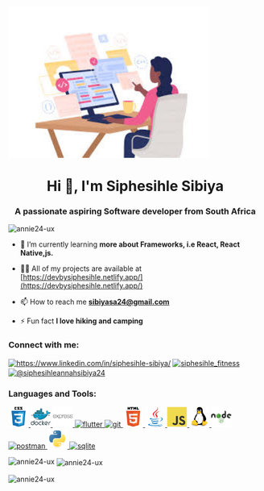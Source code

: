 <img  align="center" width="400px" height="300px" src="lady.jpeg">

<h1 align="center">Hi 👋, I'm Siphesihle Sibiya</h1>
<h3 align="center">A passionate aspiring Software developer from South Africa</h3>

<p align="left"> <img src="https://komarev.com/ghpvc/?username=annie24-ux&label=Profile%20views&color=0e75b6&style=flat" alt="annie24-ux" /> </p>

- 🌱 I’m currently learning **more about Frameworks, i.e React, React Native,js.**

- 👨‍💻 All of my projects are available at [https://devbysiphesihle.netlify.app/](https://devbysiphesihle.netlify.app/)

- 📫 How to reach me **sibiyasa24@gmail.com**

- ⚡ Fun fact **I love hiking and camping**

<h3 align="left">Connect with me:</h3>
<p align="left">
<a href="https://linkedin.com/in/https://www.linkedin.com/in/siphesihle-sibiya/" target="blank"><img align="center" src="https://raw.githubusercontent.com/rahuldkjain/github-profile-readme-generator/master/src/images/icons/Social/linked-in-alt.svg" alt="https://www.linkedin.com/in/siphesihle-sibiya/" height="30" width="40" /></a>
<a href="https://instagram.com/siphesihle_fitness" target="blank"><img align="center" src="https://raw.githubusercontent.com/rahuldkjain/github-profile-readme-generator/master/src/images/icons/Social/instagram.svg" alt="siphesihle_fitness" height="30" width="40" /></a>
<a href="https://medium.com/@siphesihleannahsibiya24" target="blank"><img align="center" src="https://raw.githubusercontent.com/rahuldkjain/github-profile-readme-generator/master/src/images/icons/Social/medium.svg" alt="@siphesihleannahsibiya24" height="30" width="40" /></a>
</p>

<h3 align="left">Languages and Tools:</h3>
<p align="left"> <a href="https://www.w3schools.com/css/" target="_blank" rel="noreferrer"> <img src="https://raw.githubusercontent.com/devicons/devicon/master/icons/css3/css3-original-wordmark.svg" alt="css3" width="40" height="40"/> </a> <a href="https://www.docker.com/" target="_blank" rel="noreferrer"> <img src="https://raw.githubusercontent.com/devicons/devicon/master/icons/docker/docker-original-wordmark.svg" alt="docker" width="40" height="40"/> </a> <a href="https://expressjs.com" target="_blank" rel="noreferrer"> <img src="https://raw.githubusercontent.com/devicons/devicon/master/icons/express/express-original-wordmark.svg" alt="express" width="40" height="40"/> </a> <a href="https://flutter.dev" target="_blank" rel="noreferrer"> <img src="https://www.vectorlogo.zone/logos/flutterio/flutterio-icon.svg" alt="flutter" width="40" height="40"/> </a> <a href="https://git-scm.com/" target="_blank" rel="noreferrer"> <img src="https://www.vectorlogo.zone/logos/git-scm/git-scm-icon.svg" alt="git" width="40" height="40"/> </a> <a href="https://www.w3.org/html/" target="_blank" rel="noreferrer"> <img src="https://raw.githubusercontent.com/devicons/devicon/master/icons/html5/html5-original-wordmark.svg" alt="html5" width="40" height="40"/> </a> <a href="https://www.java.com" target="_blank" rel="noreferrer"> <img src="https://raw.githubusercontent.com/devicons/devicon/master/icons/java/java-original.svg" alt="java" width="40" height="40"/> </a> <a href="https://developer.mozilla.org/en-US/docs/Web/JavaScript" target="_blank" rel="noreferrer"> <img src="https://raw.githubusercontent.com/devicons/devicon/master/icons/javascript/javascript-original.svg" alt="javascript" width="40" height="40"/> </a> <a href="https://www.linux.org/" target="_blank" rel="noreferrer"> <img src="https://raw.githubusercontent.com/devicons/devicon/master/icons/linux/linux-original.svg" alt="linux" width="40" height="40"/> </a> <a href="https://nodejs.org" target="_blank" rel="noreferrer"> <img src="https://raw.githubusercontent.com/devicons/devicon/master/icons/nodejs/nodejs-original-wordmark.svg" alt="nodejs" width="40" height="40"/> </a> <a href="https://postman.com" target="_blank" rel="noreferrer"> <img src="https://www.vectorlogo.zone/logos/getpostman/getpostman-icon.svg" alt="postman" width="40" height="40"/> </a> <a href="https://www.python.org" target="_blank" rel="noreferrer"> <img src="https://raw.githubusercontent.com/devicons/devicon/master/icons/python/python-original.svg" alt="python" width="40" height="40"/> </a> <a href="https://www.sqlite.org/" target="_blank" rel="noreferrer"> <img src="https://www.vectorlogo.zone/logos/sqlite/sqlite-icon.svg" alt="sqlite" width="40" height="40"/> </a> </p>

<p><img align="left" src="https://github-readme-stats.vercel.app/api/top-langs?username=annie24-ux&show_icons=true&locale=en&layout=compact" alt="annie24-ux" /></p>

<p>&nbsp;<img align="center" src="https://github-readme-stats.vercel.app/api?username=annie24-ux&show_icons=true&locale=en" alt="annie24-ux" /></p>

<p><img align="center" src="https://github-readme-streak-stats.herokuapp.com/?user=annie24-ux&" alt="annie24-ux" /></p>
